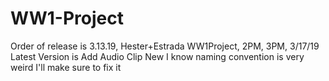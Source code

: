 # WW1-Project
Order of release is 3.13.19, Hester+Estrada WW1Project, 2PM, 3PM, 3/17/19
Latest Version is Add Audio Clip New
I know naming convention is very weird I'll make sure to fix it 

